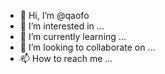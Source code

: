 - 👋 Hi, I’m @qaofo
- 👀 I’m interested in ...
- 🌱 I’m currently learning ...
- 💞️ I’m looking to collaborate on ...
- 📫 How to reach me ...

<!---
qaofo/qaofo is a ✨ special ✨ repository because its `README.md` (this file) appears on your GitHub profile.
You can click the Preview link to take a look at your changes.
--->
